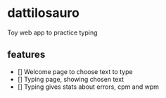 dattilosauro
============
Toy web app to practice typing

features
--------
- [] Welcome page to choose text to type
- [] Typing page, showing chosen text
- [] Typing gives stats about errors, cpm and wpm



